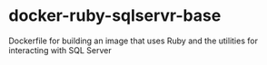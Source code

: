 # docker-ruby-sqlservr-base
Dockerfile for building an image that uses Ruby and the utilities for interacting with SQL Server
